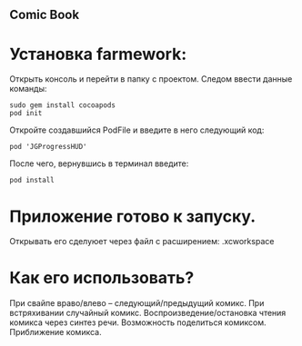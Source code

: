 ## Comic Book

# Установка farmework: 
Открыть консоль и перейти в папку с проектом. 
Следом ввести данные команды: 

    sudo gem install cocoapods
    pod init

Откройте создавшийся PodFile и введите в него следующий код: 

    pod 'JGProgressHUD'

После чего, вернувшись в терминал введите: 

    pod install 

# Приложение готово к запуску.

Открывать его сделуюет через файл с расширением: .xcworkspace

# Как его использовать?

При свайпе враво/влево – следующий/предыдущий комикс.
При встряхивании случайный комикс.
Воспроизведение/остановка чтения комикса через синтез речи.
Возможность поделиться комиксом.
Приближение комикса.
